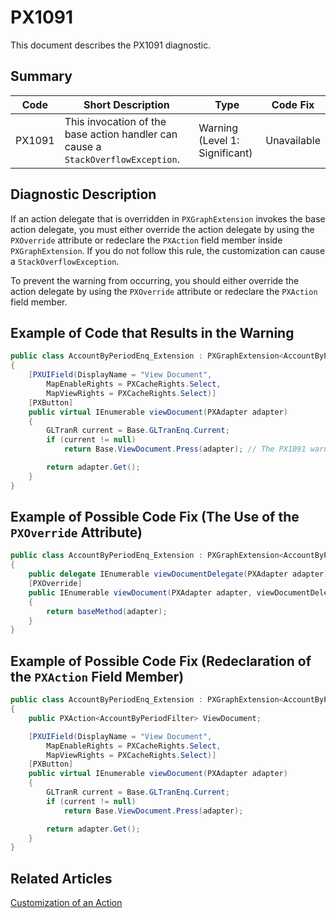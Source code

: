 # PX1091
This document describes the PX1091 diagnostic.

## Summary

| Code   | Short Description                                                                | Type                           | Code Fix    | 
| ------ | -------------------------------------------------------------------------------- | ------------------------------ | ----------- | 
| PX1091 | This invocation of the base action handler can cause a `StackOverflowException`. | Warning (Level 1: Significant) | Unavailable | 

## Diagnostic Description
If an action delegate that is overridden in `PXGraphExtension` invokes the base action delegate, you must either override the action delegate by using the `PXOverride` attribute or redeclare the `PXAction` field member inside `PXGraphExtension`. If you do not follow this rule, the customization can cause a `StackOverflowException`.

To prevent the warning from occurring, you should either override the action delegate by using the `PXOverride` attribute or redeclare the `PXAction` field member.

## Example of Code that Results in the Warning

```C#
public class AccountByPeriodEnq_Extension : PXGraphExtension<AccountByPeriodEnq>
{
    [PXUIField(DisplayName = "View Document",
        MapEnableRights = PXCacheRights.Select,
        MapViewRights = PXCacheRights.Select)]
    [PXButton]
    public virtual IEnumerable viewDocument(PXAdapter adapter)
    {
        GLTranR current = Base.GLTranEnq.Current;
        if (current != null)
            return Base.ViewDocument.Press(adapter); // The PX1091 warning is displayed for this line.

        return adapter.Get();
    }
}
```

## Example of Possible Code Fix (The Use of the `PXOverride` Attribute)

```C#
public class AccountByPeriodEnq_Extension : PXGraphExtension<AccountByPeriodEnq>
{
    public delegate IEnumerable viewDocumentDelegate(PXAdapter adapter);
    [PXOverride]
    public IEnumerable viewDocument(PXAdapter adapter, viewDocumentDelegate baseMethod)
    {
        return baseMethod(adapter);
    }
}
```

## Example of Possible Code Fix (Redeclaration of the `PXAction` Field Member)

```C#
public class AccountByPeriodEnq_Extension : PXGraphExtension<AccountByPeriodEnq>
{
    public PXAction<AccountByPeriodFilter> ViewDocument;

    [PXUIField(DisplayName = "View Document",
        MapEnableRights = PXCacheRights.Select,
        MapViewRights = PXCacheRights.Select)]
    [PXButton]
    public virtual IEnumerable viewDocument(PXAdapter adapter)
    {
        GLTranR current = Base.GLTranEnq.Current;
        if (current != null)
            return Base.ViewDocument.Press(adapter); 

        return adapter.Get();
    }
}
```

## Related Articles

[Customization of an Action](https://help.acumatica.com/Help?ScreenId=ShowWiki&pageid=828d4d7a-597c-4fc6-896b-b6bb1b88266f)